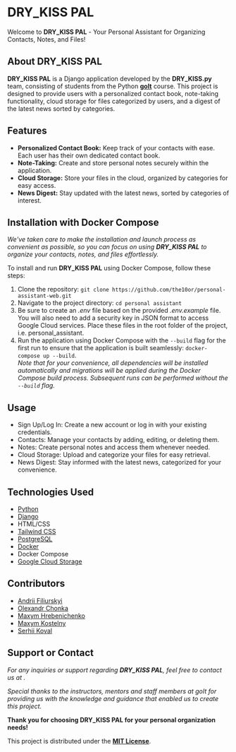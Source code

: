 # DRY_KISS PAL
Welcome to **DRY_KISS PAL** - Your Personal Assistant for Organizing Contacts, Notes, and Files!

## About **DRY_KISS PAL**  
**DRY_KISS PAL** is a Django application developed by the **DRY_KISS.py** team, consisting of students from the Python [**goIt**](https://goit.global/ua/) course. This project is designed to provide users with a personalized contact book, note-taking functionality, cloud storage for files categorized by users, and a digest of the latest news sorted by categories.

## Features
- **Personalized Contact Book:** Keep track of your contacts with ease. Each user has their own dedicated contact book.
- **Note-Taking:** Create and store personal notes securely within the application.
- **Cloud Storage:** Store your files in the cloud, organized by categories for easy access.
- **News Digest:** Stay updated with the latest news, sorted by categories of interest.
## Installation with Docker Compose  

  *We've taken care to make the installation and launch process as convenient as possible, so you can focus on using **DRY_KISS PAL** to organize your contacts, notes, and files effortlessly.*  
  
To install and run **DRY_KISS PAL** using Docker Compose, follow these steps:

1. Clone the repository: `git clone https://github.com/the10or/personal-assistant-web.git`
2. Navigate to the project directory: `cd personal assistant`
3. Be sure to create an *.env* file based on the provided *.env.example* file. You will also need to add a security key in JSON format to access Google Cloud services. Place these files in the root folder of the project, i.e. personal_assistant.  
4. Run the application using Docker Compose with the `--build` flag for the first run to ensure that the application is built seamlessly: `docker-compose up --build`.  
   *Note that for your convenience, all dependencies will be installed automatically and migrations will be applied during the Docker Compose build process. Subsequent runs can be performed without the `--build` flag.*

## Usage
- Sign Up/Log In: Create a new account or log in with your existing credentials.
- Contacts: Manage your contacts by adding, editing, or deleting them.
- Notes: Create personal notes and access them whenever needed.
- Cloud Storage: Upload and categorize your files for easy retrieval.
- News Digest: Stay informed with the latest news, categorized for your convenience.

## Technologies Used
- [Python](https://www.python.org/)
- [Django](https://www.djangoproject.com/)
- HTML/CSS
- [Tailwind CSS](https://tailwindcss.com/)
- [PostgreSQL](https://www.postgresql.org/)
- [Docker](https://www.docker.com/)
- Docker Compose
- [Google Cloud Storage](https://console.cloud.google.com/)


## Contributors
- [Andrii Filiurskyi](https://github.com/filiurskyi)
- [Olexandr Chonka](https://github.com/Chonna86)
- [Maxym Hrebenichenko](https://github.com/greb)
- [Maxym Kostelny](https://github.com/fghdxfvdxfvdf)
- [Serhii Koval](https://github.com/the10or/)

## Support or Contact
*For any inquiries or support regarding **DRY_KISS PAL**, feel free to contact us at .*

*Special thanks to the instructors, mentors and staff members at goIt for providing us with the knowledge and guidance that enabled us to create this project.*  

**Thank you for choosing DRY_KISS PAL for your personal organization needs!**  

This project is distributed under the [**MIT License**](https://opensource.org/license/MIT).


